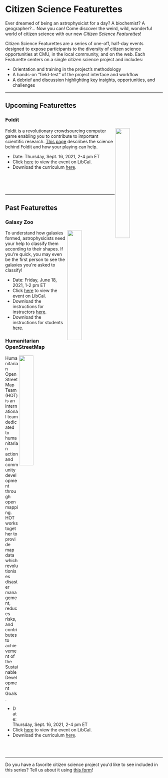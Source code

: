 # Citizen Science Featurettes
Ever dreamed of being an astrophysicist for a day? A biochemist? A geographer?... Now you can! Come discover the weird, wild, wonderful world of citizen science with our new *Citizen Science Featurettes*! 

Citizen Science Featurettes are a series of one-off, half-day events designed to expose participants to the diversity of citizen science opportunities at CMU, in the local community, and on the web. Each Featurette centers on a single citizen science project and includes: 
- Orientation and training in the project’s methodology
- A hands-on “field-test” of the project interface and workflow
- A debrief and discussion highlighting key insights, opportunities, and challenges

***

## Upcoming Featurettes
### Foldit
<img align="right" width="30%" height="30%" src="https://user-images.githubusercontent.com/32546509/133670619-5b86e25d-f848-45d7-a753-589b74bef906.jpg"> [Foldit](https://fold.it/) is a revolutionary crowdsourcing computer game enabling you to contribute to important scientific research. [This page](https://fold.it/portal/info/science) describes the science behind Foldit and how your playing can help. 

- Date: Thursday, Sept. 16, 2021, 2-4 pm ET
- Click [here](https://cmu.libcal.com/event/8180507) to view the event on LibCal.
- Download the curriculum [here](https://cmu-lib.github.io/os-workshops/citizen-science-featurettes/Foldit.pdf).
<br/>
<br/>
<br/>

***

## Past Featurettes
### Galaxy Zoo
<img align="right" width="30%" height="30%" src="https://user-images.githubusercontent.com/32546509/133673083-f8839e17-7ec4-4b2b-9c9a-9876baa932fd.jpg"> To understand how galaxies formed, astrophysicists need your help to classify them according to their shapes. If you're quick, you may even be the first person to see the galaxies you're asked to classify!

- Date: Friday, June 18, 2021, 1-2 pm ET
- Click [here](https://cmu.libcal.com/calendar/workshops/citizen-science-featurettes-galaxy-zoo) to view the event on LibCal.
- Download the instructions for instructors [here](https://cmu-lib.github.io/os-workshops/citizen-science-featurettes/Galaxy%20Zoo%20101%20-%20Instructor%20Instructions.pdf).
- Download the instructions for students [here](https://cmu-lib.github.io/os-workshops/citizen-science-featurettes/Galaxy%20Zoo%20101%20-%20Student%20Instructions.pdf).

### Humanitarian OpenStreetMap
<img align="right" width="30%" height="30%" src="https://user-images.githubusercontent.com/32546509/133670564-c8b37e8c-5616-43ac-9dbd-1def126a01a1.png">  Humanitarian OpenStreetMap Team (HOT) is an international team dedicated to humanitarian action and community development through open mapping. HOT works together to provide map data which revolutionises disaster management, reduces risks, and contributes to achievement of the Sustainable Development Goals. 

- Date: Thursday, Sept. 16, 2021, 2-4 pm ET
- Click [here](https://cmu.libcal.com/event/8179720) to view the event on LibCal.
- Download the curriculum [here](https://cmu-lib.github.io/os-workshops/citizen-science-featurettes/Humanitarian%20OpenStreetMap.pdf).
<br/>
<br/>

***

Do you have a favorite citizen science project you'd like to see included in this series? Tell us about it using [this form](https://forms.gle/uhdqifJExUA5mKng7)!
